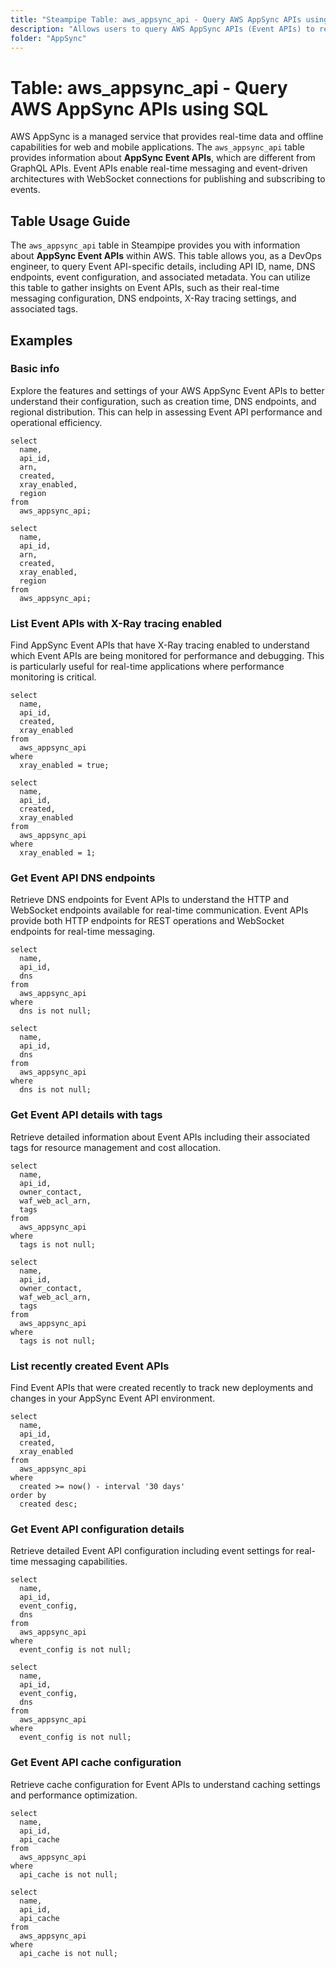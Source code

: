 ```yaml
---
title: "Steampipe Table: aws_appsync_api - Query AWS AppSync APIs using SQL"
description: "Allows users to query AWS AppSync APIs (Event APIs) to retrieve detailed information about each API configuration."
folder: "AppSync"
---
```


# Table: aws_appsync_api - Query AWS AppSync APIs using SQL

AWS AppSync is a managed service that provides real-time data and offline capabilities for web and mobile applications. The `aws_appsync_api` table provides information about **AppSync Event APIs**, which are different from GraphQL APIs. Event APIs enable real-time messaging and event-driven architectures with WebSocket connections for publishing and subscribing to events.

## Table Usage Guide

The `aws_appsync_api` table in Steampipe provides you with information about **AppSync Event APIs** within AWS. This table allows you, as a DevOps engineer, to query Event API-specific details, including API ID, name, DNS endpoints, event configuration, and associated metadata. You can utilize this table to gather insights on Event APIs, such as their real-time messaging configuration, DNS endpoints, X-Ray tracing settings, and associated tags.


## Examples

### Basic info
Explore the features and settings of your AWS AppSync Event APIs to better understand their configuration, such as creation time, DNS endpoints, and regional distribution. This can help in assessing Event API performance and operational efficiency.

```sql+postgres
select
  name,
  api_id,
  arn,
  created,
  xray_enabled,
  region
from
  aws_appsync_api;
```

```sql+sqlite
select
  name,
  api_id,
  arn,
  created,
  xray_enabled,
  region
from
  aws_appsync_api;
```

### List Event APIs with X-Ray tracing enabled
Find AppSync Event APIs that have X-Ray tracing enabled to understand which Event APIs are being monitored for performance and debugging. This is particularly useful for real-time applications where performance monitoring is critical.

```sql+postgres
select
  name,
  api_id,
  created,
  xray_enabled
from
  aws_appsync_api
where
  xray_enabled = true;
```

```sql+sqlite
select
  name,
  api_id,
  created,
  xray_enabled
from
  aws_appsync_api
where
  xray_enabled = 1;
```

### Get Event API DNS endpoints
Retrieve DNS endpoints for Event APIs to understand the HTTP and WebSocket endpoints available for real-time communication. Event APIs provide both HTTP endpoints for REST operations and WebSocket endpoints for real-time messaging.

```sql+postgres
select
  name,
  api_id,
  dns
from
  aws_appsync_api
where
  dns is not null;
```

```sql+sqlite
select
  name,
  api_id,
  dns
from
  aws_appsync_api
where
  dns is not null;
```

### Get Event API details with tags
Retrieve detailed information about Event APIs including their associated tags for resource management and cost allocation.

```sql+postgres
select
  name,
  api_id,
  owner_contact,
  waf_web_acl_arn,
  tags
from
  aws_appsync_api
where
  tags is not null;
```

```sql+sqlite
select
  name,
  api_id,
  owner_contact,
  waf_web_acl_arn,
  tags
from
  aws_appsync_api
where
  tags is not null;
```

### List recently created Event APIs
Find Event APIs that were created recently to track new deployments and changes in your AppSync Event API environment.

```sql+postgres
select
  name,
  api_id,
  created,
  xray_enabled
from
  aws_appsync_api
where
  created >= now() - interval '30 days'
order by
  created desc;
```

### Get Event API configuration details
Retrieve detailed Event API configuration including event settings for real-time messaging capabilities.

```sql+postgres
select
  name,
  api_id,
  event_config,
  dns
from
  aws_appsync_api
where
  event_config is not null;
```

```sql+sqlite
select
  name,
  api_id,
  event_config,
  dns
from
  aws_appsync_api
where
  event_config is not null;
```

### Get Event API cache configuration
Retrieve cache configuration for Event APIs to understand caching settings and performance optimization.

```sql+postgres
select
  name,
  api_id,
  api_cache
from
  aws_appsync_api
where
  api_cache is not null;
```

```sql+sqlite
select
  name,
  api_id,
  api_cache
from
  aws_appsync_api
where
  api_cache is not null;
```
